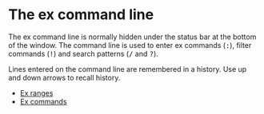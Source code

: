 # The ex command line

The ex command line is normally hidden under the status bar at the
bottom of the window. The command line is used to enter ex commands
(<kbd>:</kbd>), filter commands (<kbd>!</kbd>) and search patterns
(<kbd>/</kbd> and <kbd>?</kbd>).

Lines entered on the command line are remembered in a history. Use up and
down arrows to recall history.

  * [Ex ranges](ex_ranges.html)
  * [Ex commands](ex_cmds.html)

